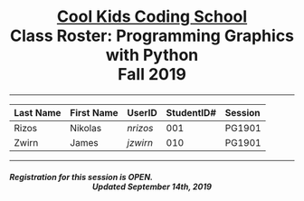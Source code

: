 # <center>[**Cool Kids Coding School**](http://www.coolkidscodingschool.com)<br>Class Roster: **Programming Graphics with Python**<br>  Fall 2019
---

| Last Name | First Name | UserID | StudentID# | Session |
|:---|:-----------|:--|:--|:--|
| Rizos | Nikolas |  _nrizos_ | 001 | PG1901 |
| Zwirn | James |  _jzwirn_ | 010 | PG1901 |

---
##### Registration for this session is OPEN.  <br> <center>Updated September 14th, 2019